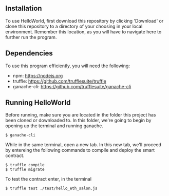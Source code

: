 ## Installation
To use HelloWorld, first download this repository by clicking 'Download' or clone this repository to a directory of your choosing in your local environment. Remember this location, as you will have to navigate here to further run the program.

## Dependencies
To use this program efficiently, you will need the following:
  * npm: https://nodejs.org
  * truffle: https://github.com/trufflesuite/truffle
  * ganache-cli: https://github.com/trufflesuite/ganache-cli

## Running HelloWorld
Before running, make sure you are located in the folder this project has been cloned or downloaded to. In this folder, we're going to begin by opening up the terminal and running ganache.
```
$ ganache-cli
```
While in the same terminal, open a new tab. In this new tab, we'll proceed by entereing the following commands to compile and deploy the smart contract.
```
$ truffle compile
$ truffle migrate
```

To test the contract enter, in the terminal
```
$ truffle test ./test/hello_eth_salon.js
```
